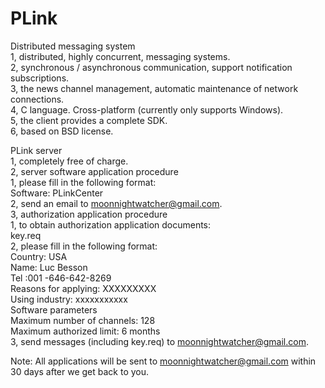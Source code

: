 ﻿PLink
=====

Distributed messaging system  
1, distributed, highly concurrent, messaging systems.  
2, synchronous / asynchronous communication, support notification subscriptions.  
3, the news channel management, automatic maintenance of network connections.  
4, C language. Cross-platform (currently only supports Windows).  
5, the client provides a complete SDK.  
6, based on BSD license.  

PLink server  
1, completely free of charge.  
2, server software application procedure  
   1, please fill in the following format:  
   Software: PLinkCenter  
   2, send an email to <moonnightwatcher@gmail.com>.  
3, authorization application procedure  
   1, to obtain authorization application documents:  
   key.req  
   2, please fill in the following format:  
   Country: USA  
   Name: Luc Besson  
   Tel :001 -646-642-8269  
   Reasons for applying: XXXXXXXXX  
   Using industry: xxxxxxxxxxx  
   Software parameters   
   Maximum number of channels: 128  
   Maximum authorized limit: 6 months  
   3, send messages (including key.req) to <moonnightwatcher@gmail.com>.  

Note: All applications will be sent to <moonnightwatcher@gmail.com> within 30 days after we get back to you.  
